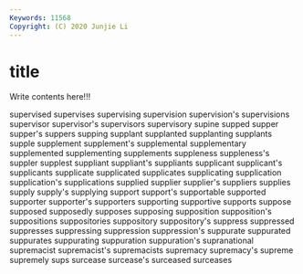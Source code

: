 ```yaml
---
Keywords: 11568
Copyright: (C) 2020 Junjie Li
---
```


# title

Write contents here!!!

supervised 
supervises 
supervising 
supervision 
supervision's 
supervisions 
supervisor
supervisor's 
supervisors 
supervisory 
supine 
supped 
supper 
supper's 
suppers 
supping 
supplant
supplanted 
supplanting 
supplants 
supple 
supplement 
supplement's 
supplemental 
supplementary 
supplemented 
supplementing
supplements 
suppleness 
suppleness's 
suppler 
supplest 
suppliant 
suppliant's 
suppliants 
supplicant 
supplicant's
supplicants 
supplicate 
supplicated 
supplicates 
supplicating 
supplication 
supplication's 
supplications 
supplied 
supplier
supplier's 
suppliers 
supplies 
supply 
supply's 
supplying 
support 
support's 
supportable 
supported
supporter 
supporter's 
supporters 
supporting 
supportive 
supports 
suppose 
supposed 
supposedly 
supposes
supposing 
supposition 
supposition's 
suppositions 
suppositories 
suppository 
suppository's 
suppress 
suppressed 
suppresses
suppressing 
suppression 
suppression's 
suppurate 
suppurated 
suppurates 
suppurating 
suppuration 
suppuration's 
supranational
supremacist 
supremacist's 
supremacists 
supremacy 
supremacy's 
supreme 
supremely 
sups 
surcease 
surcease's
surceased 
surceases 
